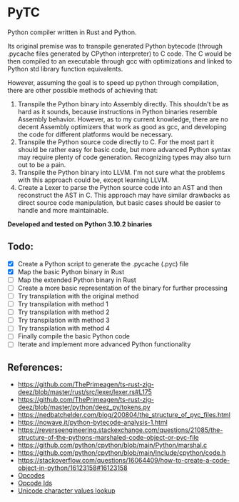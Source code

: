 # PyTC

Python compiler written in Rust and Python.

Its original premise was to transpile generated Python bytecode (through .pycache files generated by CPython interpreter) to C code. The C would be then compiled to an executable through gcc with optimizations and linked to Python std library function equivalents.

However, assuming the goal is to speed up python through compilation, there are other possible methods of achieving that:
1. Transpile the Python binary into Assembly directly. This shouldn't be as hard as it sounds, because instructions in Python binaries resemble Assembly behavior. However, as to my current knowledge, there are no decent Assembly optimizers that work as good as gcc, and developing the code for different platforms would be necessary.
2. Transpile the Python source code directly to C. For the most part it should be rather easy for basic code, but more advanced Python syntax may require plenty of code generation. Recognizing types may also turn out to be a pain.
3. Transpile the Python binary into LLVM. I'm not sure what the problems with this approach could be, except learning LLVM.
4. Create a Lexer to parse the Python source code into an AST and then reconstruct the AST in C. This approach may have similar drawbacks as direct source code manipulation, but basic cases should be easier to handle and more maintainable.

**Developed and tested on Python 3.10.2 binaries**

## Todo:
- [x] Create a Python script to generate the .pycache (.pyc) file
- [x] Map the basic Python binary in Rust
- [ ] Map the extended Python binary in Rust
- [ ] Create a more basic representation of the binary for further processing
- [ ] Try transpilation with the original method
- [ ] Try transpilation with method 1
- [ ] Try transpilation with method 2
- [ ] Try transpilation with method 3
- [ ] Try transpilation with method 4
- [ ] Finally compile the basic Python code
- [ ] Iterate and implement more advanced Python functionality

## References:
- https://github.com/ThePrimeagen/ts-rust-zig-deez/blob/master/rust/src/lexer/lexer.rs#L175
- https://github.com/ThePrimeagen/ts-rust-zig-deez/blob/master/python/deez_py/tokens.py
- https://nedbatchelder.com/blog/200804/the_structure_of_pyc_files.html
- https://nowave.it/python-bytecode-analysis-1.html
- https://reverseengineering.stackexchange.com/questions/21085/the-structure-of-the-pythons-marshaled-code-object-or-pyc-file
- https://github.com/python/cpython/blob/main/Python/marshal.c
- https://github.com/python/cpython/blob/main/Include/cpython/code.h
- https://stackoverflow.com/questions/16064409/how-to-create-a-code-object-in-python/16123158#16123158
- [Opcodes](https://github.com/python/cpython/blob/main/Include/opcode.h)
- [Opcode Ids](https://github.com/python/cpython/blob/main/Include/opcode_ids.h)
- [Unicode character values lookup](https://unicodelookup.com/#c/2)